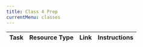 ```yaml
---
title: Class 4 Prep
currentMenu: classes
---
```


Task | Resource Type | Link | Instructions
|----|---------------|------|-------------|
